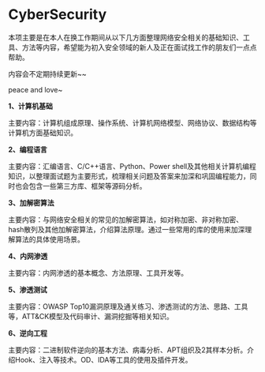 # CyberSecurity

本项主要是在本人在换工作期间从以下几方面整理网络安全相关的基础知识、工具、方法等内容，希望能为初入安全领域的新人及正在面试找工作的朋友们一点点帮助。

内容会不定期持续更新~~

peace and love~



**1、计算机基础**

主要内容：计算机组成原理、操作系统、计算机网络模型、网络协议、数据结构等计算机方面基础知识。

**2、编程语言**

主要内容：汇编语言、C/C++语言、Python、Power shell及其他相关计算机编程知识，以整理面试题为主要形式，梳理相关问题及答案来加深和巩固编程能力，同时也会包含一些第三方库、框架等源码分析。

**3、加解密算法**

主要内容：与网络安全相关的常见的加解密算法，如对称加密、非对称加密、hash散列及其他加解密算法，介绍算法原理。通过一些常用的库的使用来加深理解算法的具体使用场景。

**4、内网渗透**

主要内容：内网渗透的基本概念、方法原理、工具开发等。

**5、渗透测试**

主要内容：OWASP Top10漏洞原理及通关练习、渗透测试的方法、思路、工具等，ATT&CK模型及代码审计、漏洞挖掘等相关知识。

**6、逆向工程**

主要内容：二进制软件逆向的基本方法、病毒分析、APT组织及2其样本分析。介绍Hook、注入等技术。OD、IDA等工具的使用及插件开发。


